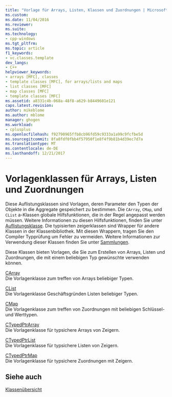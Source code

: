 ```yaml
---
title: "Vorlage für Arrays, Listen, Klassen und Zuordnungen | Microsoft Docs"
ms.custom: 
ms.date: 11/04/2016
ms.reviewer: 
ms.suite: 
ms.technology:
- cpp-windows
ms.tgt_pltfrm: 
ms.topic: article
f1_keywords:
- vc.classes.template
dev_langs:
- C++
helpviewer_keywords:
- arrays [MFC], classes
- template classes [MFC], for arrays/lists and maps
- list classes [MFC]
- map classes [MFC]
- template classes [MFC]
ms.assetid: a8331c4b-068a-48f8-a629-b8449601e121
caps.latest.revision: 
author: mikeblome
ms.author: mblome
manager: ghogen
ms.workload:
- cplusplus
ms.openlocfilehash: f92790965ffb8cb96fd59c9333a1a99c9fcfbe5d
ms.sourcegitcommit: 8fa8fdf0fbb4f57950f1e8f4f9b81b4d39ec7d7a
ms.translationtype: MT
ms.contentlocale: de-DE
ms.lasthandoff: 12/21/2017
---
```

# <a name="template-classes-for-arrays-lists-and-maps"></a>Vorlagenklassen für Arrays, Listen und Zuordnungen
Diese Auflistungsklassen sind Vorlagen, deren Parameter den Typen der Objekte in die Aggregate gespeichert zu bestimmen. Die `CArray`, `CMap`, und `CList` a-Klassen globale Hilfsfunktionen, die in der Regel angepasst werden müssen. Weitere Informationen zu diesen Hilfsfunktionen, finden Sie unter [Auflistungsklasse](../mfc/reference/collection-class-helpers.md). Die typisierten zeigerklassen sind Wrapper für andere Klassen in der Klassenbibliothek. Mit diesen Wrappern, tragen Sie den Compiler Typprüfung um Fehler zu vermeiden. Weitere Informationen zur Verwendung dieser Klassen finden Sie unter [Sammlungen](../mfc/collections.md).  
  
 Diese Klassen bieten Vorlagen, die Sie zum Erstellen von Arrays, Listen und Zuordnungen, die mit einem beliebigen Typ gewünschte verwenden können.  
  
 [CArray](../mfc/reference/carray-class.md)  
 Die Vorlagenklasse zum treffen von Arrays beliebiger Typen.  
  
 [CList](../mfc/reference/clist-class.md)  
 Die Vorlagenklasse Geschäftsgründen Listen beliebiger Typen.  
  
 [CMap](../mfc/reference/cmap-class.md)  
 Die Vorlagenklasse zum treffen von Zuordnungen mit beliebigen Schlüssel- und Werttypen.  
  
 [CTypedPtrArray](../mfc/reference/ctypedptrarray-class.md)  
 Die Vorlagenklasse für typsichere Arrays von Zeigern.  
  
 [CTypedPtrList](../mfc/reference/ctypedptrlist-class.md)  
 Die Vorlagenklasse für typsichere Listen von Zeigern.  
  
 [CTypedPtrMap](../mfc/reference/ctypedptrmap-class.md)  
 Die Vorlagenklasse für typsichere Zuordnungen mit Zeigern.  
  
## <a name="see-also"></a>Siehe auch  
 [Klassenübersicht](../mfc/class-library-overview.md)

